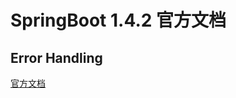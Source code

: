 # SpringBoot 1.4.2 官方文档

## Error Handling

[官方文档](http://docs.spring.io/spring-boot/docs/1.4.2.RELEASE/reference/htmlsingle/#boot-features-error-handling)

